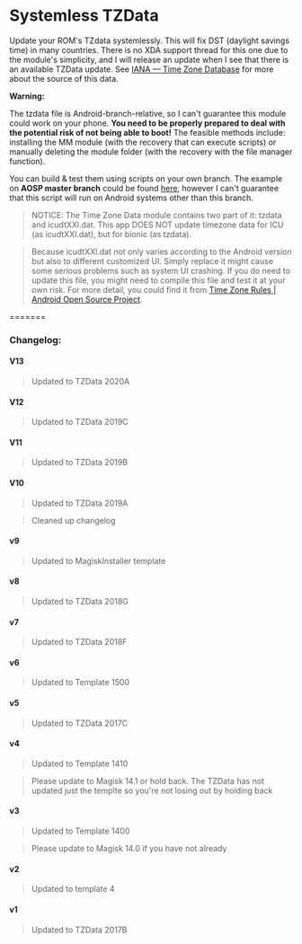 # Systemless TZData

Update your ROM's TZdata systemlessly. This will fix DST (daylight savings time) in many countries. There is no XDA support thread for this one due to the module's simplicity, and I will release an update when I see that there is an available TZData update. See [IANA — Time Zone Database](http://www.iana.org/time-zones/) for more about the source of this data.

**Warning:**

The tzdata file is Android-branch-relative, so I can't guarantee this module could work on your phone. **You need to be properly prepared to deal with the potential risk of not being able to boot!** The feasible methods include: installing the MM module (with the recovery that can execute scripts) or manually deleting the module folder (with the recovery with the file manager function). 

You can build & test them using scripts on your own branch. The example on **AOSP master branch** could be found [here](https://android.googlesource.com/platform/system/timezone/), however I can't guarantee that this script will run on Android systems other than this branch.

>NOTICE:
The Time Zone Data module contains two part of it: tzdata and icudtXXl.dat.
This app DOES NOT update timezone data for ICU (as icudtXXl.dat),  but for bionic (as tzdata).

>Because icudtXXl.dat not only varies according to the Android version but also to different customized UI.
Simply replace it might cause some serious problems such as system UI crashing. 
If you do need to update this file, you might need to compile this file and test it at your own risk.
For more detail, you could find it from [Time Zone Rules | Android Open Source Project](https://source.android.com/devices/tech/config/timezone-rules).

=======


### Changelog:

#### V13

>Updated to TZData 2020A

#### V12

>Updated to TZData 2019C

#### V11

>Updated to TZData 2019B

#### V10

>Updated to TZData 2019A

>Cleaned up changelog

#### v9

>Updated to MagiskInstaller template

#### v8

>Updated to TZData 2018G

#### v7

>Updated to TZData 2018F

#### v6

>Updated to Template 1500

#### v5

>Updated to TZData 2017C

#### v4

>Updated to Template 1410

>Please update to Magisk 14.1 or hold back. The TZData has not updated just the templte so you're not losing out by holding back

#### v3

>Updated to Template 1400

>Please update to Magisk 14.0 if you have not already

#### v2

>Updated to template 4

#### v1

>Updated to TZData 2017B
